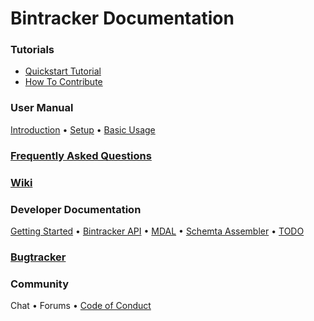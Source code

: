 # Bintracker Documentation

### Tutorials

- [Quickstart Tutorial](quickstart.md)
- [How To Contribute](contributing.md)


### User Manual

[Introduction](about.md) • [Setup](setup.md) • [Basic Usage](basics.md)


### [Frequently Asked Questions](FAQ.md)


### [Wiki](https://github.com/utz82/bintracker/wiki)


### Developer Documentation

[Getting Started](hacking.md) • [Bintracker API](generated/bintracker-core.md) • [MDAL](mdal-introduction.md) • [Schemta Assembler](schemta.md) • [TODO](TODO.md)


### [Bugtracker](https://github.com/utz82/bintracker/issues)


### Community

Chat • Forums • [Code of Conduct](CODE_OF_CONDUCT.md)
